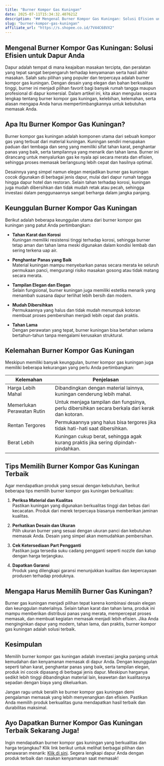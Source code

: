 ```yaml
---
title: "Burner Kompor Gas Kuningan"
date: 2025-07-11T15:34:32.407621Z
description: "## Mengenal Burner Kompor Gas Kuningan: Solusi Efisien untuk Dapur Anda..."
slug: "burner-kompor-gas-kuningan"
affiliate_url: "https://s.shopee.co.id/7V44C68VX2"
---
```

## Mengenal Burner Kompor Gas Kuningan: Solusi Efisien untuk Dapur Anda

Dapur adalah tempat di mana keajaiban masakan tercipta, dan peralatan yang tepat sangat berpengaruh terhadap kenyamanan serta hasil akhir masakan. Salah satu pilihan yang populer dan terpercaya adalah burner kompor gas kuningan. Dengan desain yang elegan dan bahan berkualitas tinggi, burner ini menjadi pilihan favorit bagi banyak rumah tangga maupun profesional di dapur komersial. Dalam artikel ini, kita akan mengulas secara lengkap tentang burner kompor gas kuningan, kelebihan, kelemahan, serta alasan mengapa Anda harus mempertimbangkannya untuk kebutuhan memasak Anda.

## Apa Itu Burner Kompor Gas Kuningan?

Burner kompor gas kuningan adalah komponen utama dari sebuah kompor gas yang terbuat dari material kuningan. Kuningan sendiri merupakan paduan dari tembaga dan seng yang memiliki sifat tahan karat, penghantar panas yang baik, serta tampilannya yang menarik dan tahan lama. Burner ini dirancang untuk menyalurkan gas ke nyala api secara merata dan efisien, sehingga proses memasak berlangsung lebih cepat dan hasilnya optimal.

Desainnya yang simpel namun elegan menjadikan burner gas kuningan cocok digunakan di berbagai jenis dapur, mulai dari dapur rumah tangga hingga dapur hotel dan restoran. Selain tahan terhadap korosi, kuningan juga mudah dibersihkan dan tidak mudah retak atau pecah, sehingga investasi dalam penggunaannya sangat berharga dalam jangka panjang.

## Keunggulan Burner Kompor Gas Kuningan

Berikut adalah beberapa keunggulan utama dari burner kompor gas kuningan yang patut Anda pertimbangkan:

- **Tahan Karat dan Korosi**  
Kuningan memiliki resistensi tinggi terhadap korosi, sehingga burner tetap aman dan tahan lama meski digunakan dalam kondisi lembab dan sering terkena uap air.

- **Penghantar Panas yang Baik**  
Material kuningan mampu menyebarkan panas secara merata ke seluruh permukaan panci, mengurangi risiko masakan gosong atau tidak matang secara merata.

- **Tampilan Elegan dan Elegan**  
Selain fungsional, burner kuningan juga memiliki estetika menarik yang menambah suasana dapur terlihat lebih bersih dan modern.

- **Mudah Dibersihkan**  
Permukaannya yang halus dan tidak mudah menumpuk kotoran membuat proses pembersihan menjadi lebih cepat dan praktis.

- **Tahan Lama**  
Dengan perawatan yang tepat, burner kuningan bisa bertahan selama bertahun-tahun tanpa mengalami kerusakan struktural.

## Kelemahan Burner Kompor Gas Kuningan

Meskipun memiliki banyak keunggulan, burner kompor gas kuningan juga memiliki beberapa kekurangan yang perlu Anda pertimbangkan:

| Kelemahan | Penjelasan |
|----------------------|------------------------------------------------|
| Harga Lebih Mahal | Dibandingkan dengan material lainnya, kuningan cenderung lebih mahal. |
| Memerlukan Perawatan Rutin | Untuk menjaga tampilan dan fungsinya, perlu dibersihkan secara berkala dari kerak dan kotoran. |
| Rentan Tergores | Permukaannya yang halus bisa tergores jika tidak hati-hati saat dibersihkan. |
| Berat Lebih | Kuningan cukup berat, sehingga agak kurang praktis jika sering dipindah-pindahkan. |

## Tips Memilih Burner Kompor Gas Kuningan Terbaik

Agar mendapatkan produk yang sesuai dengan kebutuhan, berikut beberapa tips memilih burner kompor gas kuningan berkualitas:

1. **Periksa Material dan Kualitas**  
Pastikan kuningan yang digunakan berkualitas tinggi dan bebas dari kecacatan. Produk dari merek terpercaya biasanya memberikan jaminan kualitas.

2. **Perhatikan Desain dan Ukuran**  
Pilih ukuran burner yang sesuai dengan ukuran panci dan kebutuhan memasak Anda. Desain yang simpel akan memudahkan pembersihan.

3. **Cek Ketersediaan Part Pengganti**  
Pastikan juga tersedia suku cadang pengganti seperti nozzle dan katup dengan harga terjangkau.

4. **Dapatkan Garansi**  
Produk yang dilengkapi garansi menunjukkan kualitas dan kepercayaan produsen terhadap produknya.

## Mengapa Harus Memilih Burner Gas Kuningan?

Burner gas kuningan menjadi pilihan tepat karena kombinasi desain elegan dan keunggulan materialnya. Selain tahan karat dan tahan lama, produk ini mampu memberikan distribusi panas yang merata, mempercepat proses memasak, dan membuat kegiatan memasak menjadi lebih efisien. Jika Anda menginginkan dapur yang modern, tahan lama, dan praktis, burner kompor gas kuningan adalah solusi terbaik.

## Kesimpulan

Memilih burner kompor gas kuningan adalah investasi jangka panjang untuk kemudahan dan kenyamanan memasak di dapur Anda. Dengan keunggulan seperti tahan karat, penghantar panas yang baik, serta tampilan elegan, produk ini cocok dipasang di berbagai jenis dapur. Meskipun harganya sedikit lebih tinggi dibandingkan material lain, keawetan dan kualitasnya sepadan dengan biaya yang dikeluarkan.

Jangan ragu untuk beralih ke burner kompor gas kuningan demi pengalaman memasak yang lebih menyenangkan dan efisien. Pastikan Anda memilih produk berkualitas guna mendapatkan hasil terbaik dan durabilitas maksimal.

## Ayo Dapatkan Burner Kompor Gas Kuningan Terbaik Sekarang Juga!

Ingin mendapatkan burner kompor gas kuningan yang berkualitas dan harga terjangkau? Klik link berikut untuk melihat berbagai pilihan dan penawaran menarik: [Klik di sini](https://s.shopee.co.id/7V44C68VX2). Segera lengkapi dapur Anda dengan produk terbaik dan rasakan kenyamanan saat memasak!